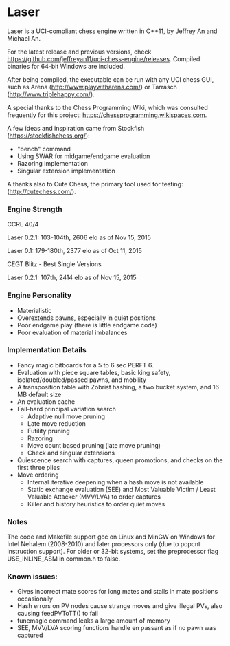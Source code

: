# Laser
Laser is a UCI-compliant chess engine written in C++11, by Jeffrey An and Michael An.

For the latest release and previous versions, check https://github.com/jeffreyan11/uci-chess-engine/releases. Compiled binaries for 64-bit Windows are included.

After being compiled, the executable can be run with any UCI chess GUI, such as Arena (http://www.playwitharena.com/) or Tarrasch (http://www.triplehappy.com/).

A special thanks to the Chess Programming Wiki, which was consulted frequently for this project: https://chessprogramming.wikispaces.com.

A few ideas and inspiration came from Stockfish (https://stockfishchess.org/):
- "bench" command
- Using SWAR for midgame/endgame evaluation
- Razoring implementation
- Singular extension implementation

A thanks also to Cute Chess, the primary tool used for testing: (http://cutechess.com/).


### Engine Strength
CCRL 40/4

Laser 0.2.1: 103-104th, 2606 elo as of Nov 15, 2015

Laser 0.1: 179-180th, 2377 elo as of Oct 11, 2015

CEGT Blitz - Best Single Versions

Laser 0.2.1: 107th, 2414 elo as of Nov 15, 2015


### Engine Personality
- Materialistic
- Overextends pawns, especially in quiet positions
- Poor endgame play (there is little endgame code)
- Poor evaluation of material imbalances


### Implementation Details
- Fancy magic bitboards for a 5 to 6 sec PERFT 6.
- Evaluation with piece square tables, basic king safety, isolated/doubled/passed pawns, and mobility
- A transposition table with Zobrist hashing, a two bucket system, and 16 MB default size
- An evaluation cache
- Fail-hard principal variation search
  - Adaptive null move pruning
  - Late move reduction
  - Futility pruning
  - Razoring
  - Move count based pruning (late move pruning)
  - Check and singular extensions
- Quiescence search with captures, queen promotions, and checks on the first three plies
- Move ordering
  - Internal iterative deepening when a hash move is not available
  - Static exchange evaluation (SEE) and Most Valuable Victim / Least Valuable Attacker (MVV/LVA) to order captures
  - Killer and history heuristics to order quiet moves


### Notes
The code and Makefile support gcc on Linux and MinGW on Windows for Intel Nehalem (2008-2010) and later processors only (due to popcnt instruction support). For older or 32-bit systems, set the preprocessor flag USE_INLINE_ASM in common.h to false.


### Known issues:
- Gives incorrect mate scores for long mates and stalls in mate positions occasionally
- Hash errors on PV nodes cause strange moves and give illegal PVs, also causing feedPVToTT() to fail
- tunemagic command leaks a large amount of memory
- SEE, MVV/LVA scoring functions handle en passant as if no pawn was captured